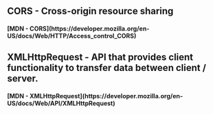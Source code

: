 ## CORS - Cross-origin resource sharing

<h4><b> [MDN - CORS](https://developer.mozilla.org/en-US/docs/Web/HTTP/Access_control_CORS) </h4></b>

## XMLHttpRequest  - API that provides client functionality to transfer data between client / server.

<h4><b> [MDN - XMLHttpRequest](https://developer.mozilla.org/en-US/docs/Web/API/XMLHttpRequest) </h4></b>



